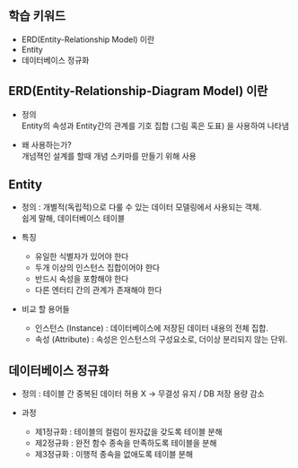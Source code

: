 ## 학습 키워드
- ERD(Entity-Relationship Model) 이란
- Entity
- 데이터베이스 정규화


## ERD(Entity-Relationship-Diagram Model) 이란
* 정의   
Entity의 속성과 Entity간의 관계를 기호 집합 (그림 혹은 도표) 을 사용하여 나타냄

* 왜 사용하는가?   
개넘젹인 설계를 할때 개념 스키마를 만들기 위해 사용


## Entity
* 정의 : 개별적(독립적)으로 다룰 수 있는 데이터 모델링에서 사용되는 객체.   
쉽게 말해, 데이터베이스 테이블

* 특징
    * 유일한 식별자가 있어야 한다
    * 두개 이상의 인스턴스 집합이어야 한다
    * 반드시 속성을 포함해야 한다
    * 다른 엔터티 간의 관계가 존재해야 한다

* 비교 할 용어들
    * 인스턴스 (Instance) : 데이터베이스에 저장된 데이터 내용의 전체 집합.
    * 속성 (Attribute) : 속성은 인스턴스의 구성요소로, 더이상 분리되지 않는 단위.


## 데이터베이스 정규화
* 정의 : 테이블 간 중복된 데이터 허용 X -> 무결성 유지 / DB 저장 용량 감소

* 과정
    * 제1정규화 : 테이블의 컬럼이 원자값을 갖도록 테이블 분해
    * 제2정규화 : 완전 함수 종속을 만족하도록 테이블을 분해
    * 제3정규화 : 이행적 종속을 없애도록 테이블 분해 